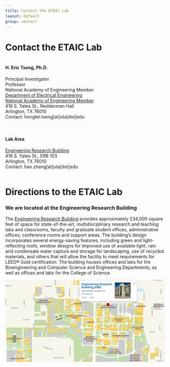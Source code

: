 ```yaml
---
title: Contact the ETAIC Lab
layout: default
group: contact
---
```


# Contact the ETAIC Lab

<div style="display: flex; flex-wrap: wrap; margin-bottom: 40px; gap: 20px;">
<div style="flex: 1; min-width: 300px;">
<h4>H. Eric Tseng, Ph.D.</h4>
<p>
Principal Investigator<br>
Professor<br>
National Academy of Engineering Member<br>
<a href="https://www.uta.edu/academics/schools-colleges/engineering/academics/departments/electrical" target="_blank">Department of Electrical Engineering</a><br>
<a href="https://www.nae.edu/" target="_blank">National Academy of Engineering Member</a><br>
416 S. Yates St., Nedderman Hall<br>
Arlington, TX 76010<br>
Contact: hongtei.tseng[at]uta[dot]edu
</p>
</div>
<div style="flex: 1; min-width: 300px;">
<h4>Lab Area</h4>
<p>
<a href="https://www.uta.edu/maps?building=ERB" target="_blank">Engineering Research Building</a><br>
416 S. Yates St., ERB 103<br>
Arlington, TX 76010<br>
Contact: hao.zhang[at]uta[dot]edu
</p>
</div>
</div>



# Directions to the ETAIC Lab
### We are located at the Engineering Research Building
The [Engineering Research Building](https://www.uta.edu/maps?building=ERB) provides approximately 234,000 square feet of space for state-of-the-art, multidisciplinary research and teaching labs and classrooms, faculty and graduate student offices, administrative offices, conference rooms and support areas. The building’s design incorporates several energy-saving features, including green and light-reflecting roofs, window designs for improved use of available light, rain and condensate water capture and storage for landscaping, use of recycled materials, and others that will allow the facility to meet requirements for LEED® Gold certification. The building houses offices and labs for the Bioengineering and Computer Science and Engineering Departments, as well as offices and labs for the College of Science.

<img class="img-fluid" src="/static/img/map_to_ERB.png" alt="Map of Mission Bay">
